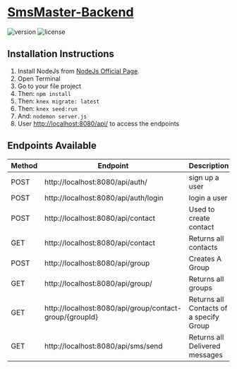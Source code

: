# [SmsMaster-Backend](https://www.creative-tim.com/product/paper-dashboard-angular)
![version](https://img.shields.io/badge/version-1.0.0-blue.svg) ![license](https://img.shields.io/badge/license-MIT-blue.svg)


## Installation Instructions

1. Install NodeJs from [NodeJs Official Page](https://nodejs.org/en).
2. Open Terminal
3. Go to your file project
4. Then: ```npm install```
5. Then: ```knex migrate: latest```
6. Then: ```knex seed:run```
7. And: ```nodemon server.js```
8. User [http://localhost:8080/api/](http://localhost:8080/api) to access the endpoints

## Endpoints Available


| Method | Endpoint                        | Description       |Parameters|
| ------ | ------------------------------- | ------------------|----------|
| POST   | http://localhost:8080/api/auth/| sign up a user    |name,mobile,email,password |
| POST   | http://localhost:8080/api/auth/login| login a user|email, password|
| POST   | http://localhost:8080/api/contact| Used to create contact| name, phoneNumber|
| GET   | http://localhost:8080/api/contact| Returns all contacts| N/A|
|POST     |http://localhost:8080/api/group|Creates A Group |groupName|
|GET     |http://localhost:8080/api/group/ |Returns all groups |N/A|
|GET     |http://localhost:8080/api/group/contact-group/{groupId} | Returns all Contacts of a specify Group| append groupId in your Url|
|GET     |http://localhost:8080/api/sms/send |Returns all Delivered messages |N/A|
